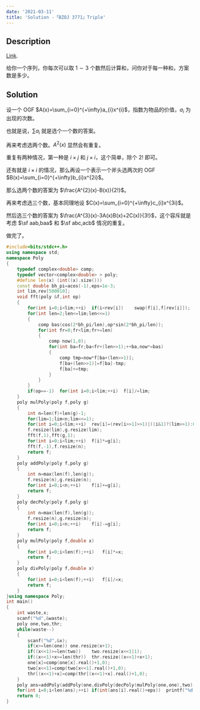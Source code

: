 ```yaml
---
date: '2021-03-11'
title: 'Solution -「BZOJ 3771」Triple'
---
```


## Description

[Link](http://222.180.160.110:1024/problem/11038).

给你一个序列，你每次可以取 $1\sim3$ 个数然后计算和，问你对于每一种和，方案数是多少。

## Solution

设一个 OGF $A(x)=\sum_{i=0}^{+\infty}a_{i}x^{i}$，指数为物品的价值，$a_{i}$ 为出现的次数。

也就是说，$\sum a_{i}$ 就是选个一个数的答案。

再来考虑选两个数。$A^{2}(x)$ 显然会有重复。

重复有两种情况，第一种是 $i\times j$ 和 $j\times i$，这个简单，除个 $2!$ 即可。

还有就是 $i\times i$ 的情况，那么再设一个表示一个斧头选两次的 OGF $B(x)=\sum_{i=0}^{+\infty}b_{i}x^{2i}$。

那么选两个数的答案为 $\frac{A^{2}(x)-B(x)}{2!}$。

再来考虑选三个数，基本同理地设 $C(x)=\sum_{i=0}^{+\infty}c_{i}x^{3i}$。

然后选三个数的答案为 $\frac{A^{3}(x)-3A(x)B(x)+2C(x)}{3!}$，这个容斥就是考虑 $\sf aab,baa$ 和 $\sf abc,acb$ 情况的重复。

做完了。

```cpp
#include<bits/stdc++.h>
using namespace std;
namespace Poly
{
	typedef complex<double> comp;
	typedef vector<complex<double> > poly;
	#define len(x) (int((x).size()))
	const double bh_pi=acos(-1),eps=1e-3;
	int lim,rev[500010];
	void fft(poly &f,int op)
	{
		for(int i=0;i<lim;++i)	if(i<rev[i])	swap(f[i],f[rev[i]]);
		for(int len=2;len<=lim;len<<=1)
		{
			comp bas(cos(2*bh_pi/len),op*sin(2*bh_pi/len));
			for(int fr=0;fr<lim;fr+=len)
			{
				comp now(1,0);
				for(int ba=fr;ba<fr+(len>>1);++ba,now*=bas)
				{
					comp tmp=now*f[ba+(len>>1)];
					f[ba+(len>>1)]=f[ba]-tmp;
					f[ba]+=tmp;
				}
			}
		}
		if(op==-1)	for(int i=0;i<lim;++i)	f[i]/=lim;
	}
	poly mulPoly(poly f,poly g)
	{
		int n=len(f)+len(g)-1;
		for(lim=1;lim<n;lim<<=1);
		for(int i=0;i<lim;++i)	rev[i]=(rev[i>>1]>>1)|((i&1)?(lim>>1):0);
		f.resize(lim),g.resize(lim);
		fft(f,1),fft(g,1);
		for(int i=0;i<lim;++i)	f[i]*=g[i];
		fft(f,-1),f.resize(n);
		return f;
	}
	poly addPoly(poly f,poly g)
	{
		int n=max(len(f),len(g));
		f.resize(n),g.resize(n);
		for(int i=0;i<n;++i)	f[i]+=g[i];
		return f;
	}
	poly decPoly(poly f,poly g)
	{
		int n=max(len(f),len(g));
		f.resize(n),g.resize(n);
		for(int i=0;i<n;++i)	f[i]-=g[i];
		return f;
	}
	poly mulPoly(poly f,double x)
	{
		for(int i=0;i<len(f);++i)	f[i]*=x;
		return f;
	}
	poly divPoly(poly f,double x)
	{
		for(int i=0;i<len(f);++i)	f[i]/=x;
		return f;
	}
}using namespace Poly;
int main()
{
	int waste,x;
	scanf("%d",&waste);
	poly one,two,thr;
	while(waste--)
	{
		scanf("%d",&x);
		if(x>=len(one))	one.resize(x+1);
		if((x<<1)>=len(two))	two.resize(x<<1|1);
		if((x<<1)+x>=len(thr))	thr.resize((x<<1)+x+1);
		one[x]=comp(one[x].real()+1,0);
		two[x<<1]=comp(two[x<<1].real()+1,0);
		thr[(x<<1)+x]=comp(thr[(x<<1)+x].real()+1,0);
	}
	poly ans=addPoly(addPoly(one,divPoly(decPoly(mulPoly(one,one),two),2)),divPoly(addPoly(decPoly(mulPoly(mulPoly(one,one),one),mulPoly(mulPoly(one,two),3)),mulPoly(thr,2)),6));
	for(int i=0;i<len(ans);++i)	if(int(ans[i].real()+eps))	printf("%d %d\n",i,int(ans[i].real()+eps));
	return 0;
}
```